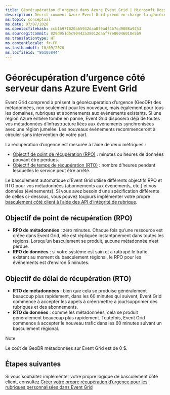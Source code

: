 ```yaml
---
title: Géorécupération d’urgence dans Azure Event Grid | Microsoft Docs
description: Décrit comment Azure Event Grid prend en charge la géorécupération d’urgence (GeoDR) automatiquement.
ms.topic: conceptual
ms.date: 07/07/2020
ms.openlocfilehash: ccb16971020a65932daa8f9adf4b7cd9008a9253
ms.sourcegitcommit: 829d951d5c90442a38012daaf77e86046018e5b9
ms.translationtype: HT
ms.contentlocale: fr-FR
ms.lasthandoff: 10/09/2020
ms.locfileid: "86105844"
---
```

# <a name="server-side-geo-disaster-recovery-in-azure-event-grid"></a>Géorécupération d’urgence côté serveur dans Azure Event Grid
Event Grid comprend à présent la géorécupération d’urgence (GeoDR) des métadonnées, non seulement pour les nouveaux, mais également pour tous les domaines, rubriques et abonnements aux événements existants. Si une région Azure entière tombe en panne, Event Grid disposera déjà de toutes vos métadonnées d’infrastructure liées aux événements synchronisées avec une région jumelée. Les nouveaux événements recommenceront à circuler sans intervention de votre part. 

La récupération d’urgence est mesurée à l’aide de deux métriques :

- [Objectif de point de récupération (RPO)](https://en.wikipedia.org/wiki/Disaster_recovery#Recovery_Point_Objective) : minutes ou heures de données pouvant être perdues.
- [Objectif de temps de récupération (RTO)](https://en.wikipedia.org/wiki/Disaster_recovery#Recovery_time_objective) : nombre d’heures pendant lesquelles le service peut être arrêté.

Le basculement automatique d’Event Grid utilise différents objectifs RPO et RTO pour vos métadonnées (abonnements aux événements, etc.) et vos données (événements). Si vous avez besoin d’une spécification différente de celles ci-dessous, vous pouvez toujours implémenter votre propre [basculement côté client à l’aide des API d’intégrité de rubrique](custom-disaster-recovery.md).

## <a name="recovery-point-objective-rpo"></a>Objectif de point de récupération (RPO)
- **RPO de métadonnées** : zéro minutes. Chaque fois qu’une ressource est créée dans Event Grid, elle est répliquée instantanément dans toutes les régions. Lorsqu’un basculement se produit, aucune métadonnée n’est perdue.
- **RPO de données** : si votre système est sain et a rattrapé le trafic existant au moment du basculement régional, le RPO pour les événements est d’environ 5 minutes.

## <a name="recovery-time-objective-rto"></a>Objectif de délai de récupération (RTO)
- **RTO de métadonnées** : bien que cela se produise généralement beaucoup plus rapidement, dans les 60 minutes qui suivent, Event Grid commence à accepter les appels à créer/mettre à jour/supprimer des rubriques et des abonnements.
- **RTO de données** : comme les métadonnées, cela se produit généralement beaucoup plus rapidement. Toutefois, Event Grid commence à accepter le nouveau trafic dans les 60 minutes suivant un basculement régional.

> [!NOTE]
> Le coût de GeoDR métadonnées sur Event Grid est de 0 $.


## <a name="next-steps"></a>Étapes suivantes
Si vous souhaitez implémenter votre propre logique de basculement côté client, consultez [Créer votre propre récupération d’urgence pour les rubriques personnalisées dans Event Grid](custom-disaster-recovery.md)
